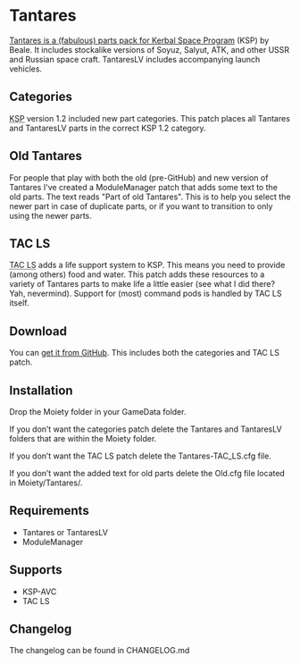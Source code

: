 # Tantares

[Tantares is a (fabulous) parts pack for Kerbal Space Program](http://forum.kerbalspaceprogram.com/index.php?/topic/73686-122-tantareslv-stockalike-n1-and-more-1018122016n1/) (KSP) by Beale. It includes stockalike versions of Soyuz, Salyut, ATK, and other USSR and Russian space craft. TantaresLV includes accompanying launch vehicles.

## Categories

<abbr title="Kerbal Space Program">KSP</abbr> version 1.2 included new part categories. This patch places all Tantares and TantaresLV parts in the correct KSP 1.2 category.

## Old Tantares

For people that play with both the old (pre-GitHub) and new version of Tantares I've created a ModuleManager patch that adds some text to the old parts. The text reads "Part of old Tantares". This is to help you select the newer part in case of duplicate parts, or if you want to transition to only using the newer parts.

## TAC LS

<abbr title="Thunder Aerospace Corporation Life Support">TAC LS</abbr> adds a life support system to KSP.
This means you need to provide (among others) food and water.
This patch adds these resources to a variety of Tantares parts to make life a little easier (see what I did there? Yah, nevermind).
Support for (most) command pods is handled by TAC LS itself.

## Download

You can [get it from GitHub](https://github.com/ZoeBijl/Tantares/releases/).
This includes both the categories and TAC LS patch.

## Installation

Drop the Moiety folder in your GameData folder.

If you don’t want the categories patch delete the Tantares and TantaresLV folders that are within the Moiety folder.

If you don’t want the TAC LS patch delete the Tantares-TAC_LS.cfg file.

If you don’t want the added text for old parts delete the Old.cfg file located in Moiety/Tantares/.

## Requirements

- Tantares or TantaresLV
- ModuleManager

## Supports

- KSP-AVC
- TAC LS

## Changelog

The changelog can be found in CHANGELOG.md
